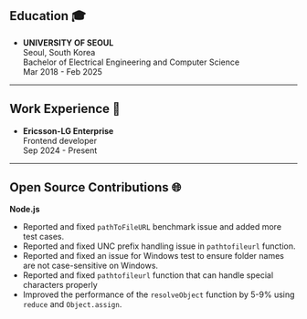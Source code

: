 

## Education 🎓<br>
- <strong>UNIVERSITY OF SEOUL</strong><br>
Seoul, South Korea <br>
Bachelor of Electrical Engineering and Computer Science<br>
Mar 2018 - Feb 2025

---
## Work Experience 💼
- <strong>Ericsson-LG Enterprise</strong><br>
Frontend developer<br>
Sep 2024 - Present<br>

---

## Open Source Contributions 🌐
**Node.js**

- Reported and fixed `pathToFileURL` benchmark issue and added more test cases.
- Reported and fixed UNC prefix handling issue in `pathtofileurl` function.
- Reported and fixed an issue for Windows test to ensure folder names are not case-sensitive on Windows.
- Reported and fixed `pathtofileurl` function that can handle special characters properly
- Improved the performance of the `resolveObject` function by 5-9% using `reduce` and `Object.assign`.
